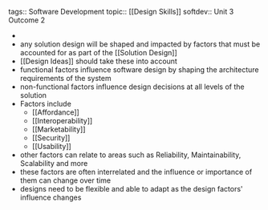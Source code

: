tags:: Software Development
topic:: [[Design Skills]]
softdev:: Unit 3 Outcome 2

-
- any solution design will be shaped and impacted by factors that must be accounted for as part of the [[Solution Design]]
- [[Design Ideas]] should take these into account
- functional factors influence software design by shaping the architecture requirements of the system
- non-functional factors influence design decisions at all levels of the solution
- Factors include
	- [[Affordance]]
	- [[Interoperability]]
	- [[Marketability]]
	- [[Security]]
	- [[Usability]]
- other factors can relate to areas such as Reliability, Maintainability, Scalability and more
- these factors are often interrelated and the influence or importance of them can change over time
- designs need to be flexible and able to adapt as the design factors' influence changes